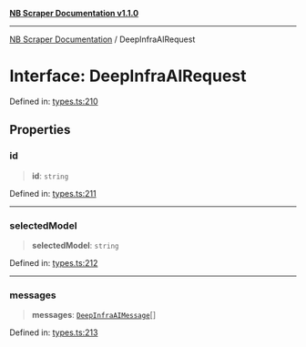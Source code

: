 [**NB Scraper Documentation v1.1.0**](../README.md)

***

[NB Scraper Documentation](../globals.md) / DeepInfraAIRequest

# Interface: DeepInfraAIRequest

Defined in: [types.ts:210](https://github.com/Chakszzz/NB-Scraper/blob/a54b0d480231641a2da59c589f08af0cd80e90f8/app/types.ts#L210)

## Properties

### id

> **id**: `string`

Defined in: [types.ts:211](https://github.com/Chakszzz/NB-Scraper/blob/a54b0d480231641a2da59c589f08af0cd80e90f8/app/types.ts#L211)

***

### selectedModel

> **selectedModel**: `string`

Defined in: [types.ts:212](https://github.com/Chakszzz/NB-Scraper/blob/a54b0d480231641a2da59c589f08af0cd80e90f8/app/types.ts#L212)

***

### messages

> **messages**: [`DeepInfraAIMessage`](DeepInfraAIMessage.md)[]

Defined in: [types.ts:213](https://github.com/Chakszzz/NB-Scraper/blob/a54b0d480231641a2da59c589f08af0cd80e90f8/app/types.ts#L213)
